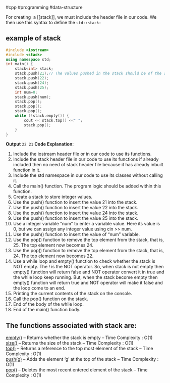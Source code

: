 #cpp #programming #data-structure 

For creating  a [[stack]], we must include the <stack> header file in our code. We then use this syntax to define the 
`std::stack:`

## example of stack
```cpp
#include <iostream> 
#include <stack>
using namespace std;
int main() {
	stack<int> stack;
	stack.push(21);// The values pushed in the stack should be of the same data which is written during declaration of stack
	stack.push(22);
	stack.push(24);
	stack.push(25);
	int num=0;
	stack.push(num);
	stack.pop();
	stack.pop();
	stack.pop();
	while (!stack.empty()) {
		cout << stack.top() <<" ";
		stack.pop();
	}
}
```
**Output**
`22 21`
**Code Explanation:**

1. Include the iostream header file or <iostream> in our code to use its functions.
2. Include the stack header file in our code to use its functions if already included <iostream> then no need of stack header file because it has already inbuilt function in it.
3. Include the std namespace in our code to use its classes without calling it.
4. Call the main() function. The program logic should be added within this function.
5. Create a stack to store integer values.
6. Use the push() function to insert the value 21 into the stack.
7. Use the push() function to insert the value 22 into the stack.
8. Use the push() function to insert the value 24 into the stack.
9. Use the push() function to insert the value 25 into the stack.
10. Use a integer variable “num” to enter a variable value. Here its value is 0, but we can assign any integer value using cin >> num.
11. Use the push() function to insert the value of “num” variable.
12. Use the pop() function to remove the top element from the stack, that is, 25. The top element now becomes 24.
13. Use the pop() function to remove the top element from the stack, that is, 24. The top element now becomes 22.
14. Use a while loop and empty() function to check whether the stack is NOT empty. The ! is the NOT operator. So, when stack is not empty then empty() function will return false and NOT operator convert it in true and the while loop keep running. But, when the stack become empty then empty() function will return true and NOT operator will make it false and the loop come to an end.
15. Printing the current contents of the stack on the console.
16. Call the pop() function on the stack.
17. End of the body of the while loop.
18. End of the main() function body.


## The functions associated with stack are:
[empty()](https://www.geeksforgeeks.org/stack-empty-and-stack-size-in-c-stl/) – Returns whether the stack is empty – Time Complexity : O(1)   
[size()](https://www.geeksforgeeks.org/stack-empty-and-stack-size-in-c-stl/) – Returns the size of the stack – Time Complexity : O(1)   
[top()](https://www.geeksforgeeks.org/stack-top-c-stl/) – Returns a reference to the top most element of the stack – Time Complexity : O(1)   
[push(g)](https://www.geeksforgeeks.org/stack-push-and-pop-in-c-stl/) – Adds the element ‘g’ at the top of the stack – Time Complexity : O(1)   
[pop()](https://www.geeksforgeeks.org/stack-push-and-pop-in-c-stl/) – Deletes the most recent entered element of the stack – Time Complexity : O(1)

